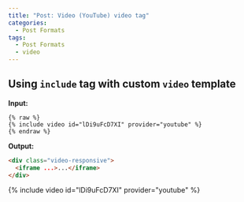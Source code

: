 ```yaml
---
title: "Post: Video (YouTube) video tag"
categories:
  - Post Formats
tags:
  - Post Formats
  - video
---
```


## Using `include` tag with custom `video` template

**Input:**

```liquid
{% raw %}
{% include video id="lDi9uFcD7XI" provider="youtube" %}
{% endraw %}
```

**Output:**

```html
<div class="video-responsive">
  <iframe ...>...</iframe>
</div>
```

{% include video id="lDi9uFcD7XI" provider="youtube" %}
